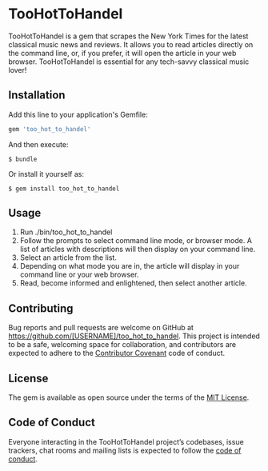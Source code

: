 # TooHotToHandel

TooHotToHandel is a gem that scrapes the New York Times for the latest classical music news and reviews. It allows you to read articles directly on the command line, or, if you prefer, it will open the article in your web browser. TooHotToHandel is essential for any tech-savvy classical music lover!

## Installation

Add this line to your application's Gemfile:

```ruby
gem 'too_hot_to_handel'
```

And then execute:

    $ bundle

Or install it yourself as:

    $ gem install too_hot_to_handel

## Usage

1. Run ./bin/too_hot_to_handel
2. Follow the prompts to select command line mode, or browser mode. A list   of articles with descriptions will then display on your command line.
3. Select an article from the list.
4. Depending on what mode you are in, the article will display in your command line or your web browser.
5. Read, become informed and enlightened, then select another article.


## Contributing

Bug reports and pull requests are welcome on GitHub at https://github.com/[USERNAME]/too_hot_to_handel. This project is intended to be a safe, welcoming space for collaboration, and contributors are expected to adhere to the [Contributor Covenant](http://contributor-covenant.org) code of conduct.

## License

The gem is available as open source under the terms of the [MIT License](https://opensource.org/licenses/MIT).

## Code of Conduct

Everyone interacting in the TooHotToHandel project’s codebases, issue trackers, chat rooms and mailing lists is expected to follow the [code of conduct](https://github.com/[USERNAME]/too_hot_to_handel/blob/master/CODE_OF_CONDUCT.md).
